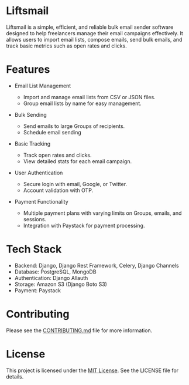 # Liftsmail

Liftsmail is a simple, efficient, and reliable bulk email sender software designed to help freelancers manage their email campaigns effectively. It allows users to import email lists, compose emails, send bulk emails, and track basic metrics such as open rates and clicks.

# Features

- Email List Management

  - Import and manage email lists from CSV or JSON files.
  - Group email lists by name for easy management.

- Bulk Sending

  - Send emails to large Groups of recipients.
  - Schedule email sending

- Basic Tracking

  - Track open rates and clicks.
  - View detailed stats for each email campaign.

- User Authentication

  - Secure login with email, Google, or Twitter.
  - Account validation with OTP.

- Payment Functionality
  - Multiple payment plans with varying limits on Groups, emails, and sessions.
  - Integration with Paystack for payment processing.

# Tech Stack

- Backend: Django, Django Rest Framework, Celery, Django Channels
- Database: PostgreSQL, MongoDB
- Authentication: Django Allauth
- Storage: Amazon S3 (Django Boto S3)
- Payment: Paystack

# Contributing

Please see the [CONTRIBUTING.md](https://github.com/Team-Panthers/liftsmail/blob/main/CONTRIBUTING.md) file for more information.

# License

This project is licensed under the [MIT License](https://github.com/Team-Panthers/liftsmail/blob/main/LICENSE). See the LICENSE file for details.
